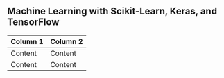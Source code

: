 ## Machine Learning with Scikit-Learn, Keras, and TensorFlow

| Column 1 | Column 2 |
|----------|----------|
| Content  | Content  |
| Content  | Content  |

